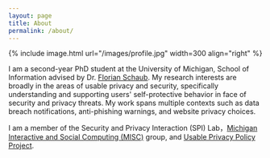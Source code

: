 ```yaml
---
layout: page
title: About
permalink: /about/
---
```


<!-- {% include image.html url="/images/profile.jpg" caption="A sassy caption here" width=300 align="right" %} -->
{% include image.html url="/images/profile.jpg" width=300 align="right" %}

I am a second-year PhD student at the University of Michigan, School of Information advised by Dr. <a href="https://www.si.umich.edu/people/florian-schaub">Florian Schaub</a>. My research interests are broadly in the areas of usable privacy and security, specifically understanding and supporting users' self-protective behavior in face of security and privacy threats. My work spans multiple contexts such as data breach notifications, anti-phishing warnings, and website privacy choices.

I am a member of the Security and Privacy Interaction (SPI) Lab，<a href="https://www.usableprivacy.org/">Michigan Interactive and Social Computing (MISC)</a> group, and <a href="https://www.usableprivacy.org/">Usable Privacy Policy Project</a>.
